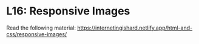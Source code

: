# L16: Responsive Images

Read the following material:
https://internetingishard.netlify.app/html-and-css/responsive-images/
